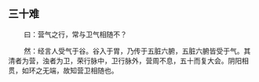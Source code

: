 ## 三十难
<p>&emsp;&emsp;
曰：营气之行，常与卫气相随不？
</p>
<p>&emsp;&emsp;
然：经言人受气于谷。谷入于胃，乃传于五脏六腑，五脏六腑皆受于气。其清者为营，浊者为卫，荣行脉中，卫行脉外，营周不息，五十而复大会。阴阳相贯，如环之无端，故知营卫相随也。
</p>


